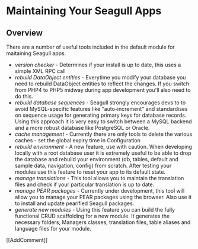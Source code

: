 <!-- Name: Howto/ApplicationMaintenance -->
<!-- Version: 2 -->
<!-- Last-Modified: 2006/11/30 15:55:27 -->
<!-- Author: demian -->

# Maintaining Your Seagull Apps
## Overview
There are a number of useful tools included in the default module for maitaining Seagull apps.

 * *version checker* - Determines if your install is up to date, this uses a  simple XML RPC call
 * *rebuild DataObject entities* - Everytime you modify your database you need to rebuild DataObject entities to reflect the changes.  If you switch from PHP4 to  PHP5 midway during app development you'll also need to do this.
 * *rebuild database sequences* - Seagull strongly encourages devs to to avoid MySQL-specific features like "auto-increment" and standardises on sequence usage for generating primary keys for database records.  Using this approach it is very easy to switch between a MySQL backend and a more robust database like PostgreSQL or Oracle. 
 * *cache management* - Currently there are only tools to delete the various caches - set the global expiry time in Configuration
 * *rebuild environment* - A new feature, use with caution.  When developing locally with a root database user it is extremely useful to be able to drop the database and rebuild your environment (db, tables, default and sample data, navigation, config) from scratch.  After testing your modules use this feature to reset your app to its default state.
 * *manage translations* - This tool allows you to maintain the translation files and check if your particular translation is up to date.
 * *manage PEAR packages* - Currently under development, this tool will allow you to manage your PEAR packages using the browser.  Also use it to install and update pearified Seagull packages.
 * *generate new modules* - Using this feature you can build the fully functional CRUD scaffolding for a new module. It generates the necessary folders, Managers classes, translation files, table aliases and language files for your module.

[[AddComment]]
